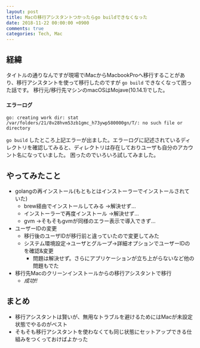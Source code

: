 ```yaml
---
layout: post
title: Macの移行アシスタントつかったらgo buildできなくなった
date: 2018-11-22 00:00:00 +0900
comments: true
categories: Tech, Mac
---
```


<!-- write here ↓ -->

## 経緯

タイトルの通りなんですが現場でiMacからMacbookProへ移行することがあり、移行アシスタントを使って移行したのですが `go build` できなくなって困った話です。
移行元/移行先マシンのmacOSはMojave(10.14.1)でした。

#### エラーログ

`go: creating work dir: stat /var/folders/21/8v28hvm53zb1gmc_h73ywp580000gn/T/: no such file or directory`

`go build` したところ上記エラーが出ました。エラーログに記述されているディレクトリを確認してみると、ディレクトリは存在しておりユーザも自分のアカウント名になっていました。
困ったのでいろいろ試してみました。

## やってみたこと

- golangの再インストール(もともとはインストーラーでインストールされていた)
    - brew経由でインストールしてみる →解決せず...
    - インストーラーで再度インストール →解決せず...
    - gvm →そもそもgvmが同様のエラー表示で導入できず...
- ユーザーIDの変更
    - 移行後のユーザIDが移行前と違っていたので変更してみた
    - システム環境設定→ユーザとグループ→詳細オプションでユーザーIDのを確認&変更
        - 問題は解決せず。さらにアプリケーションが立ち上がらないなど他の問題もでた
- 移行先Macのクリーンインストールからの移行アシスタントで移行
    - *成功!!*

## まとめ

- 移行アシスタントは賢いが、無用なトラブルを避けるためにはMacが未設定状態でやるのがベスト
- そもそも移行アシスタントを使わなくても同じ状態にセットアップできる仕組みをつくっておけばよかった

<!-- write here ↑ -->
